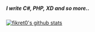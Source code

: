 ##### I write C#, PHP, XD and so more..

[![fikret0's github stats](https://github-readme-stats.vercel.app/api?username=fikret0)](https://github.com/fikret0)
